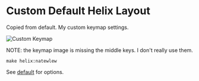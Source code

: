 # Custom Default Helix Layout

Copied from default. My custom keymap settings.

![Custom Keymap](https://i.imgur.com/geANRby.png)

NOTE: the keymap image is missing the middle keys. I don't really use them.

```
make helix:natewlew
```

See [default](../default/readme.md) for options.
